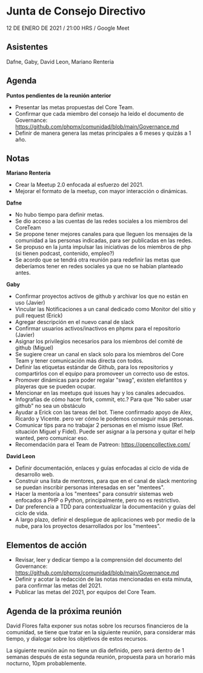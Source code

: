 # Junta de Consejo Directivo

12 DE ENERO DE 2021 / 21:00 HRS  / Google Meet

## Asistentes 

Dafne, Gaby, David Leon, Mariano Renteria

## Agenda

**Puntos pendientes de la reunión anterior**
* Presentar las metas propuestas del Core Team.
* Confirmar que cada miembro del consejo ha leído el documento de Governance: https://github.com/phpmx/comunidad/blob/main/Governance.md
* Definir de manera genera las metas principales a 6 meses y quizás a 1 año.

## Notas

**Mariano Renteria**
* Crear la Meetup 2.0 enfocada al esfuerzo del 2021.
* Mejorar el formato de la meetup, con mayor interacción o dinámicas.

**Dafne**
* No hubo tiempo para definir metas.
* Se dio acceso a las cuentas de las redes sociales a los miembros del CoreTeam
* Se propone tener mejores canales para que lleguen los mensajes de la comunidad a las personas indicadas, para ser publicadas en las redes.
* Se propuso en la junta impulsar las iniciativas de los miembros de php (si tienen podcast, contenido, empleo?)
* Se acordo que se tendrá otra reunión para redefinir las metas que deberíamos tener en redes sociales ya que no se habían planteado antes.

**Gaby**
* Confirmar proyectos activos de github y archivar los que no están en uso (Javier)
* Vincular las Notificaciones a un canal dedicado como Monitor del sitio y pull request (Erick)
* Agregar descripción en el nuevo canal de slack
* Confirmar usuarios activos/inactivos en phpmx para el repositorio (Javier)
* Asignar los privilegios necesarios para los miembros del comité de github (Miguel)
* Se sugiere crear un canal en slack solo para los miembros del Core Team y tener comunicación más directa con todos.
* Definir las etiquetas estándar de Github, para los repositorios y compartirlos con el equipo para promoveer un correcto uso de estos.
* Promover dinámicas para poder regalar "swag", existen elefantitos y playeras que se pueden ocupar.
* Mencionar en las meetups qué issues hay y los canales adecuados. 
* Infografías de cómo hacer fork, commit, etc.? Para que "No saber usar github" no sea un obstáculo
* Ayudar a Erick con las tareas del bot. Tiene confirmado apoyo de Alex, Ricardo y Vicente. pero ver cómo le podemos conseguir más personas.
* Comunicar tips para no trabajar 2 personas en el mismo issue (Ref. situación Miguel y Fidel). Puede ser asignar a la persona y quitar el help wanted, pero comunicar eso.
* Recomendación para el Team de Patreon: https://opencollective.com/


**David Leon**
* Definir documentación, enlaces y guías enfocadas al ciclo de vida de desarrollo web.
* Construir una lista de mentores, para que en el canal de slack mentoring se puedan inscribir personas interesadas en ser "mentees".
* Hacer la mentoría a los "mentees" para consutrir sistemas web enfocados a PHP o Python, principalmente, pero no es restrictivo.
* Dar preferencia a TDD para contextualizar la documentación y guías del ciclo de vida.
* A largo plazo, definir el despliegue de aplicaciones web por medio de la nube, para los proyectos desarrollados por los "mentees".

## Elementos de acción

* Revisar, leer y dedicar tiempo a la comprensión del documento del Governance: https://github.com/phpmx/comunidad/blob/main/Governance.md
* Definir y acotar la redacción de las notas mencionadas en esta minuta, para confirmar las metas del 2021.
* Publicar las metas del 2021, por equipos del Core Team.

## Agenda de la próxima reunión

David Flores falta exponer sus notas sobre los recursos financieros de la comunidad, se tiene que tratar en la siguiente reunión, para
considerar más tiempo, y dialogar sobre los objetivos de estos recursos.

La siguiente reunión aún no tiene un día definido, pero será dentro de 1 semanas después de esta segunda reunión, propuesta para un horario
más nocturno, 10pm probablemente.

